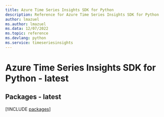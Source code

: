 ```yaml
---
title: Azure Time Series Insights SDK for Python
description: Reference for Azure Time Series Insights SDK for Python
author: lmazuel
ms.author: lmazuel
ms.data: 12/07/2022
ms.topic: reference
ms.devlang: python
ms.service: timeseriesinsights
---
```

# Azure Time Series Insights SDK for Python - latest
## Packages - latest
[!INCLUDE [packages](time-series-insights-index.md)]